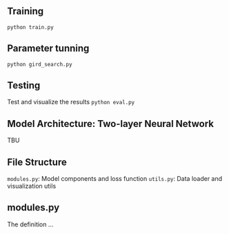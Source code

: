 ## Training
`python train.py`

## Parameter tunning
`python gird_search.py`

## Testing
Test and visualize the results
`python eval.py`

## Model Architecture: Two-layer Neural Network
TBU

## File Structure
`modules.py`: Model components and loss function
`utils.py`: Data loader and visualization utils 

## modules.py
The definition ...